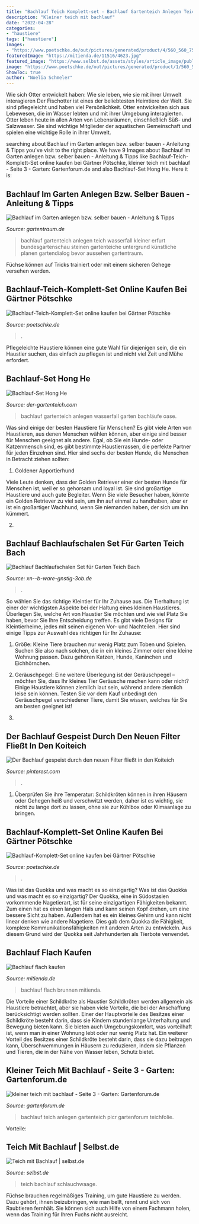 ```yaml
---
title: "Bachlauf Teich Komplett-set - Bachlauf Gartenteich Anlegen Teich Wasserfall Kleiner Erfurt Bundesgartenschau Steinen Gartenteiche Untergrund Künstliche Planen Gartendialog Bevor Aussehen Gartentraum"
description: "Kleiner teich mit bachlauf"
date: "2022-04-28"
categories:
- "haustiere"
tags: ["haustiere"]
images:
- "https://www.poetschke.de/out/pictures/generated/product/4/560_560_75/231270-01-GPIE.jpg"
featuredImage: "https://mitienda.de/11516/4623.jpg"
featured_image: "https://www.selbst.de/assets/styles/article_image/public/sites/default/files/pictures/step_by_step_bauanleitung/teich_04_bb.jpg?itok=3dJTreGf"
image: "https://www.poetschke.de/out/pictures/generated/product/1/560_560_75/235244-00-GPIE.jpg"
ShowToc: true
author: "Noelia Schmeler"
---
```



Wie sich Otter entwickelt haben: Wie sie leben, wie sie mit ihrer Umwelt interagieren
Der Fischotter ist eines der beliebtesten Heimtiere der Welt. Sie sind pflegeleicht und haben viel Persönlichkeit. Otter entwickelten sich aus Lebewesen, die im Wasser lebten und mit ihrer Umgebung interagierten. Otter leben heute in allen Arten von Lebensräumen, einschließlich Süß- und Salzwasser. Sie sind wichtige Mitglieder der aquatischen Gemeinschaft und spielen eine wichtige Rolle in ihrer Umwelt.

	

		
searching about Bachlauf im Garten anlegen bzw. selber bauen - Anleitung &amp; Tipps you've visit to the right place. We have 9 Images about Bachlauf im Garten anlegen bzw. selber bauen - Anleitung &amp; Tipps like Bachlauf-Teich-Komplett-Set online kaufen bei Gärtner Pötschke, kleiner teich mit bachlauf - Seite 3 - Garten: Gartenforum.de and also Bachlauf-Set Hong He. Here it is:
		
    
## Bachlauf Im Garten Anlegen Bzw. Selber Bauen - Anleitung &amp; Tipps

<img loading=lazy src="https://www.gartentraum.de/magazin/wp-content/uploads/2018/11/Bachlauf-Teich-klein.jpg" onerror="this.onerror=null;this.src='https://tse3.mm.bing.net/th?id=OIP.-Ia3SHWGpkf6NEEODrlU7gHaE7&amp;pid=15.1';" alt="Bachlauf im Garten anlegen bzw. selber bauen - Anleitung &amp; Tipps">

_Source: gartentraum.de_

>bachlauf gartenteich anlegen teich wasserfall kleiner erfurt bundesgartenschau steinen gartenteiche untergrund künstliche planen gartendialog bevor aussehen gartentraum. 

	

Füchse können auf Tricks trainiert oder mit einem sicheren Gehege versehen werden.

    
## Bachlauf-Teich-Komplett-Set Online Kaufen Bei Gärtner Pötschke

<img loading=lazy src="https://www.poetschke.de/out/pictures/generated/product/4/560_560_75/231270-01-GPIE.jpg" onerror="this.onerror=null;this.src='https://tse2.mm.bing.net/th?id=OIP.OXeIfHNd2_95lK-lFUL3-wHaHa&amp;pid=15.1';" alt="Bachlauf-Teich-Komplett-Set online kaufen bei Gärtner Pötschke">

_Source: poetschke.de_

>. 

	

Pflegeleichte Haustiere können eine gute Wahl für diejenigen sein, die ein Haustier suchen, das einfach zu pflegen ist und nicht viel Zeit und Mühe erfordert.

    
## Bachlauf-Set Hong He

<img loading=lazy src="https://www.der-gartenteich.com/media/image/08/97/46/bachlauf-hong-he-lang.jpg" onerror="this.onerror=null;this.src='https://tse1.mm.bing.net/th?id=OIP.JPBmvOZG1YbdqTiQC4zg4gDYEg&amp;pid=15.1';" alt="Bachlauf-Set Hong He">

_Source: der-gartenteich.com_

>bachlauf gartenteich anlegen wasserfall garten bachläufe oase. 

	

Was sind einige der besten Haustiere für Menschen?
Es gibt viele Arten von Haustieren, aus denen Menschen wählen können, aber einige sind besser für Menschen geeignet als andere. Egal, ob Sie ein Hunde- oder Katzenmensch sind, es gibt bestimmte Haustierrassen, die perfekte Partner für jeden Einzelnen sind. Hier sind sechs der besten Hunde, die Menschen in Betracht ziehen sollten:
1. Goldener Apportierhund

Viele Leute denken, dass der Golden Retriever einer der besten Hunde für Menschen ist, weil er so gehorsam und loyal ist. Sie sind großartige Haustiere und auch gute Begleiter. Wenn Sie viele Besucher haben, könnte ein Golden Retriever zu viel sein, um ihn auf einmal zu handhaben, aber er ist ein großartiger Wachhund, wenn Sie niemanden haben, der sich um ihn kümmert.

2.

    
## Bachlauf Bachlaufschalen Set Für Garten Teich Bach

<img loading=lazy src="https://i.ebayimg.com/00/s/MTUwMFgxNTAw/z/ZzYAAOSwbj9ecLsW/$_57.JPG?set_id=8800005007" onerror="this.onerror=null;this.src='https://tse3.mm.bing.net/th?id=OIP.-lvVLwhO_OBx5qNPS2RSiAHaHa&amp;pid=15.1';" alt="Bachlauf Bachlaufschalen Set für Garten Teich Bach">

_Source: xn--b-ware-gnstig-3ob.de_

>. 

	

So wählen Sie das richtige Kleintier für Ihr Zuhause aus.
Die Tierhaltung ist einer der wichtigsten Aspekte bei der Haltung eines kleinen Haustieres. Überlegen Sie, welche Art von Haustier Sie möchten und wie viel Platz Sie haben, bevor Sie Ihre Entscheidung treffen. Es gibt viele Designs für Kleintierheime, jedes mit seinen eigenen Vor- und Nachteilen. Hier sind einige Tipps zur Auswahl des richtigen für Ihr Zuhause:
1. Größe: Kleine Tiere brauchen nur wenig Platz zum Toben und Spielen. Suchen Sie also nach solchen, die in ein kleines Zimmer oder eine kleine Wohnung passen. Dazu gehören Katzen, Hunde, Kaninchen und Eichhörnchen.

2. Geräuschpegel: Eine weitere Überlegung ist der Geräuschpegel – möchten Sie, dass Ihr kleines Tier Geräusche machen kann oder nicht? Einige Haustiere können ziemlich laut sein, während andere ziemlich leise sein können. Testen Sie vor dem Kauf unbedingt den Geräuschpegel verschiedener Tiere, damit Sie wissen, welches für Sie am besten geeignet ist!

3.

    
## Der Bachlauf Gespeist Durch Den Neuen Filter Fließt In Den Koiteich

<img loading=lazy src="https://i.pinimg.com/474x/01/95/7a/01957a288470c1130c47ca95ceb3242f--sanft.jpg" onerror="this.onerror=null;this.src='https://tse1.mm.bing.net/th?id=OIP.PMUEqgN6N3QpKICzRaJ4SQAAAA&amp;pid=15.1';" alt="Der Bachlauf gespeist durch den neuen Filter fließt in den Koiteich">

_Source: pinterest.com_

>. 

	

1) Überprüfen Sie ihre Temperatur: Schildkröten können in ihren Häusern oder Gehegen heiß und verschwitzt werden, daher ist es wichtig, sie nicht zu lange dort zu lassen, ohne sie zur Kühlbox oder Klimaanlage zu bringen.

    
## Bachlauf-Komplett-Set Online Kaufen Bei Gärtner Pötschke

<img loading=lazy src="https://www.poetschke.de/out/pictures/generated/product/1/560_560_75/235244-00-GPIE.jpg" onerror="this.onerror=null;this.src='https://tse2.mm.bing.net/th?id=OIP.ODvinGa0IqJDYqgcp5ZpUAHaHa&amp;pid=15.1';" alt="Bachlauf-Komplett-Set online kaufen bei Gärtner Pötschke">

_Source: poetschke.de_

>. 

	

Was ist das Quokka und was macht es so einzigartig?
Was ist das Quokka und was macht es so einzigartig?
Der Quokka, eine in Südostasien vorkommende Nagetierart, ist für seine einzigartigen Fähigkeiten bekannt. Zum einen hat es einen langen Hals und kann seinen Kopf drehen, um eine bessere Sicht zu haben. Außerdem hat es ein kleines Gehirn und kann nicht linear denken wie andere Nagetiere. Dies gab dem Quokka die Fähigkeit, komplexe Kommunikationsfähigkeiten mit anderen Arten zu entwickeln. Aus diesem Grund wird der Quokka seit Jahrhunderten als Tierbote verwendet.

    
## Bachlauf Flach Kaufen

<img loading=lazy src="https://mitienda.de/11516/4623.jpg" onerror="this.onerror=null;this.src='https://tse1.mm.bing.net/th?id=OIP.yqTjguFoxAKEc9g8LOjyhgHaHa&amp;pid=15.1';" alt="Bachlauf flach kaufen">

_Source: mitienda.de_

>bachlauf flach brunnen mitienda. 

	

Die Vorteile einer Schildkröte als Haustier
Schildkröten werden allgemein als Haustiere betrachtet, aber sie haben viele Vorteile, die bei der Anschaffung berücksichtigt werden sollten. Einer der Hauptvorteile des Besitzes einer Schildkröte besteht darin, dass sie Kindern stundenlange Unterhaltung und Bewegung bieten kann. Sie bieten auch Umgebungskomfort, was vorteilhaft ist, wenn man in einer Wohnung lebt oder nur wenig Platz hat. Ein weiterer Vorteil des Besitzes einer Schildkröte besteht darin, dass sie dazu beitragen kann, Überschwemmungen in Häusern zu reduzieren, indem sie Pflanzen und Tieren, die in der Nähe von Wasser leben, Schutz bietet.

    
## Kleiner Teich Mit Bachlauf - Seite 3 - Garten: Gartenforum.de

<img loading=lazy src="https://image-proxy.forumhome.com/f49171689836e1f2cd6d2ffa5d69f1e830a6f333?url=http:%2F%2Fup.picr.de%2F22277522xa.jpg" onerror="this.onerror=null;this.src='https://tse1.mm.bing.net/th?id=OIP.FyHyDCB0c80HpGfqsD9wWgHaNK&amp;pid=15.1';" alt="kleiner teich mit bachlauf - Seite 3 - Garten: Gartenforum.de">

_Source: gartenforum.de_

>bachlauf teich anlegen gartenteich picr gartenforum teichfolie. 

	

Vorteile:

    
## Teich Mit Bachlauf | Selbst.de

<img loading=lazy src="https://www.selbst.de/assets/styles/article_image/public/sites/default/files/pictures/step_by_step_bauanleitung/teich_04_bb.jpg?itok=3dJTreGf" onerror="this.onerror=null;this.src='https://tse4.mm.bing.net/th?id=OIP.PGQY0Tshoj8-a15uugR4cwHaEd&amp;pid=15.1';" alt="Teich mit Bachlauf | selbst.de">

_Source: selbst.de_

>teich bachlauf schlauchwaage. 

	

Füchse brauchen regelmäßiges Training, um gute Haustiere zu werden. Dazu gehört, ihnen beizubringen, wie man bellt, rennt und sich von Raubtieren fernhält. Sie können sich auch Hilfe von einem Fachmann holen, wenn das Training für Ihren Fuchs nicht ausreicht.

